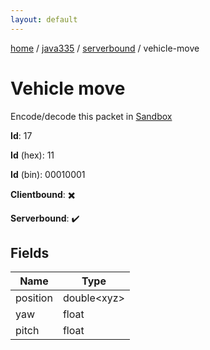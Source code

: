 ```yaml
---
layout: default
---
```


[home](/)  /  [java335](/protocol/java335)  /  [serverbound](/protocol/java335/serverbound)  /  vehicle-move

# Vehicle move

Encode/decode this packet in [Sandbox](../../../sandbox/java335#Serverbound.VehicleMove)

**Id**: 17

**Id** (hex): 11

**Id** (bin): 00010001

**Clientbound**: ✖️

**Serverbound**: ✔️

## Fields

Name | Type
---|---
position | double&lt;xyz&gt;
yaw | float
pitch | float
